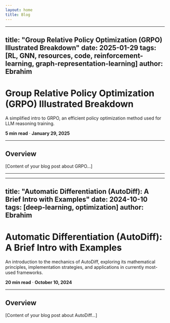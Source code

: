 ```yaml
---
layout: home
title: Blog
---
```


---
title: "Group Relative Policy Optimization (GRPO) Illustrated Breakdown"
date: 2025-01-29
tags: [RL, GNN, resources, code, reinforcement-learning, graph-representation-learning]
author: Ebrahim
---

# Group Relative Policy Optimization (GRPO) Illustrated Breakdown

A simplified intro to GRPO, an efficient policy optimization method used for LLM reasoning training.

**5 min read** · **January 29, 2025**

---

## Overview

[Content of your blog post about GRPO...]

---

---

title: "Automatic Differentiation (AutoDiff): A Brief Intro with Examples"
date: 2024-10-10
tags: [deep-learning, optimization]
author: Ebrahim
---

# Automatic Differentiation (AutoDiff): A Brief Intro with Examples

An introduction to the mechanics of AutoDiff, exploring its mathematical principles, implementation strategies, and applications in currently most-used frameworks.

**20 min read** · **October 10, 2024**

---

## Overview

[Content of your blog post about AutoDiff...]
